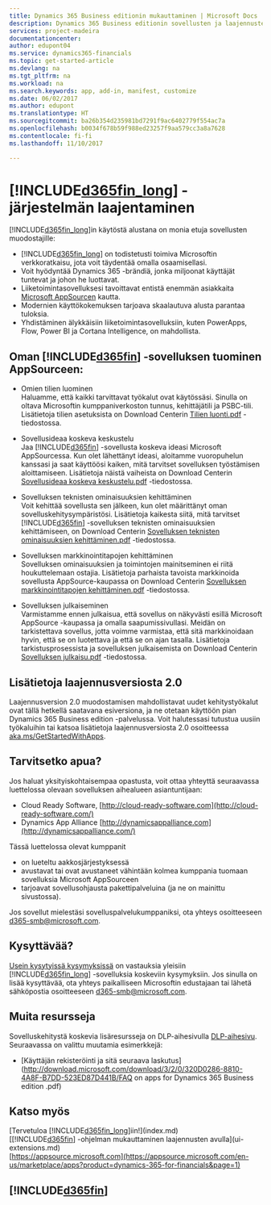 ```yaml
---
title: Dynamics 365 Business editionin mukauttaminen | Microsoft Docs
description: Dynamics 365 Business editionin sovellusten ja laajennusten luonti, esittely ja markkinointi.
services: project-madeira
documentationcenter: 
author: edupont04
ms.service: dynamics365-financials
ms.topic: get-started-article
ms.devlang: na
ms.tgt_pltfrm: na
ms.workload: na
ms.search.keywords: app, add-in, manifest, customize
ms.date: 06/02/2017
ms.author: edupont
ms.translationtype: HT
ms.sourcegitcommit: ba26b354d235981bd7291f9ac6402779f554ac7a
ms.openlocfilehash: b0034f678b59f988ed23257f9aa579cc3a8a7628
ms.contentlocale: fi-fi
ms.lasthandoff: 11/10/2017

---
```

# <a name="extending-included365finlongincludesd365finlongmdmd"></a>[!INCLUDE[d365fin_long](includes/d365fin_long_md.md)] -järjestelmän laajentaminen
[!INCLUDE[d365fin_long](includes/d365fin_long_md.md)]in käytöstä alustana on monia etuja sovellusten muodostajille:

* [!INCLUDE[d365fin_long](includes/d365fin_long_md.md)] on todistetusti toimiva Microsoftin verkkoratkaisu, jota voit täydentää omalla osaamisellasi.  
* Voit hyödyntää Dynamics 365 -brändiä, jonka miljoonat käyttäjät tuntevat ja johon he luottavat.  
* Liiketoimintasovelluksesi tavoittavat entistä enemmän asiakkaita [Microsoft AppSourcen](https://appsource.microsoft.com/) kautta.  
* Modernien käyttökokemuksen tarjoava skaalautuva alusta parantaa tuloksia.  
* Yhdistäminen älykkäisiin liiketoimintasovelluksiin, kuten PowerApps, Flow, Power BI ja Cortana Intelligence, on mahdollista.  

## <a name="to-bring-your-included365finincludesd365finmdmd-app-into-appsource"></a>Oman [!INCLUDE[d365fin](includes/d365fin_md.md)] -sovelluksen tuominen AppSourceen:
+ Omien tilien luominen  
Haluamme, että kaikki tarvittavat työkalut ovat käytössäsi. Sinulla on oltava Microsoftin kumppaniverkoston tunnus, kehittäjätili ja PSBC-tili.
Lisätietoja tilien asetuksista on Download Centerin [Tilien luonti.pdf](https://go.microsoft.com/fwlink/?linkid=841514) -tiedostossa.

+ Sovellusideaa koskeva keskustelu  
Jaa [!INCLUDE[d365fin](includes/d365fin_md.md)] -sovellusta koskeva ideasi Microsoft AppSourcessa. Kun olet lähettänyt ideasi, aloitamme vuoropuhelun kanssasi ja saat käyttöösi kaiken, mitä tarvitset sovelluksen työstämisen aloittamiseen.
Lisätietoja näistä vaiheista on Download Centerin [Sovellusideaa koskeva keskustelu.pdf](https://go.microsoft.com/fwlink/?linkid=841515) -tiedostossa.

+ Sovelluksen teknisten ominaisuuksien kehittäminen    
Voit kehittää sovellusta sen jälkeen, kun olet määrittänyt oman sovelluskehitysympäristösi.
Lisätietoja kaikesta siitä, mitä tarvitset [!INCLUDE[d365fin](includes/d365fin_md.md)] -sovelluksen teknisten ominaisuuksien kehittämiseen, on Download Centerin [Sovelluksen teknisten ominaisuuksien kehittäminen.pdf](https://go.microsoft.com/fwlink/?linkid=841516) -tiedostossa.

+ Sovelluksen markkinointitapojen kehittäminen  
Sovelluksen ominaisuuksien ja toimintojen mainitseminen ei riitä houkuttelemaan ostajia. Lisätietoja parhaista tavoista markkinoida sovellusta AppSource-kaupassa on Download Centerin [Sovelluksen markkinointitapojen kehittäminen.pdf](https://go.microsoft.com/fwlink/?linkid=841518) -tiedostossa.

+ Sovelluksen julkaiseminen  
Varmistamme ennen julkaisua, että sovellus on näkyvästi esillä Microsoft AppSource -kaupassa ja omalla saapumissivullasi. Meidän on tarkistettava sovellus, jotta voimme varmistaa, että sitä markkinoidaan hyvin, että se on luotettava ja että se on ajan tasalla.
Lisätietoja tarkistusprosessista ja sovelluksen julkaisemista on Download Centerin [Sovelluksen julkaisu.pdf](https://go.microsoft.com/fwlink/?linkid=841517) -tiedostossa.

## <a name="learn-more-about-extensions-v20"></a>Lisätietoja laajennusversiosta 2.0
Laajennusversion 2.0 muodostamisen mahdollistavat uudet kehitystyökalut ovat tällä hetkellä saatavana esiversiona, ja ne otetaan käyttöön pian Dynamics 365 Business edition -palvelussa. Voit halutessasi tutustua uusiin työkaluihin tai katsoa lisätietoja laajennusversiosta 2.0 osoitteessa [aka.ms/GetStartedWithApps](http://aka.ms/GetStartedWithApps).  

## <a name="need-help"></a>Tarvitsetko apua?
Jos haluat yksityiskohtaisempaa opastusta, voit ottaa yhteyttä seuraavassa luettelossa olevaan sovelluksen aihealueen asiantuntijaan:

* Cloud Ready Software, [http://cloud-ready-software.com](http://cloud-ready-software.com/)  
* Dynamics App Alliance [http://dynamicsappalliance.com](http://dynamicsappalliance.com/)

Tässä luettelossa olevat kumppanit

* on lueteltu aakkosjärjestyksessä  
* avustavat tai ovat avustaneet vähintään kolmea kumppania tuomaan sovelluksia Microsoft AppSourceen  
* tarjoavat sovellusohjausta pakettipalveluina (ja ne on mainittu sivustossa).  

Jos sovellut mielestäsi sovelluspalvelukumppaniksi, ota yhteys osoitteeseen [d365-smb@microsoft.com](mailto:d365-smb@microsoft.com).

## <a name="questions"></a>Kysyttävää?
[Usein kysytyissä kysymyksissä](https://go.microsoft.com/fwlink/?linkid=841520) on vastauksia yleisiin [!INCLUDE[d365fin_long](includes/d365fin_long_md.md)] -sovelluksia koskeviin kysymyksiin. Jos sinulla on lisää kysyttävää, ota yhteys paikalliseen Microsoftin edustajaan tai lähetä sähköpostia osoitteeseen [d365-smb@microsoft.com](mailto:d365-smb@microsoft.com).

## <a name="further-resources"></a>Muita resursseja
Sovelluskehitystä koskevia lisäresursseja on DLP-aihesivulla [DLP-aihesivu](https://mbspartner.microsoft.com/BFI/Topic/76). Seuraavassa on valittu muutamia esimerkkejä:
-   [Käyttäjän rekisteröinti ja sitä seuraava laskutus](http://download.microsoft.com/download/3/2/0/320D0286-8810-4A8F-B7DD-523ED87D441B/FAQ on apps for Dynamics 365 Business edition .pdf)



## <a name="see-also"></a>Katso myös
[Tervetuloa [!INCLUDE[d365fin_long](includes/d365fin_long_md.md)]iin!](index.md)  
[[!INCLUDE[d365fin](includes/d365fin_md.md)] -ohjelman mukauttaminen laajennusten avulla](ui-extensions.md)  
[https://appsource.microsoft.com](https://appsource.microsoft.com/en-us/marketplace/apps?product=dynamics-365-for-financials&page=1)  

## [!INCLUDE[d365fin](includes/free_trial_md.md)]
